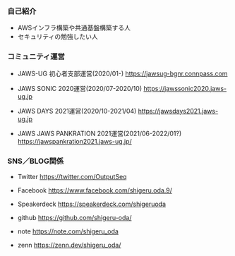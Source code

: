 ### 自己紹介
- AWSインフラ構築や共通基盤構築する人
- セキュリティの勉強したい人

### コミュニティ運営
- JAWS-UG 初心者支部運営(2020/01-)
https://jawsug-bgnr.connpass.com

- JAWS SONIC 2020運営(2020/07-2020/10)
https://jawssonic2020.jaws-ug.jp

- JAWS DAYS 2021運営(2020/10-2021/04)
https://jawsdays2021.jaws-ug.jp

- JAWS JAWS PANKRATION 2021運営(2021/06-2022/01?)
https://jawspankration2021.jaws-ug.jp/


### SNS／BLOG関係
- Twitter
https://twitter.com/OutputSeq

- Facebook
https://www.facebook.com/shigeru.oda.9/

- Speakerdeck
https://speakerdeck.com/shigeruoda

- github
https://github.com/shigeru-oda/

- note
https://note.com/shigeru_oda

- zenn
https://zenn.dev/shigeru_oda/
<!--
**shigeru-oda/shigeru-oda** is a ✨ _special_ ✨ repository because its `README.md` (this file) appears on your GitHub profile.

Here are some ideas to get you started:

- 🔭 I’m currently working on ...
- 🌱 I’m currently learning ...
- 👯 I’m looking to collaborate on ...
- 🤔 I’m looking for help with ...
- 💬 Ask me about ...
- 📫 How to reach me: ...
- 😄 Pronouns: ...
- ⚡ Fun fact: ...
-->
